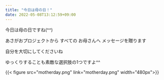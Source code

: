 ```yaml
---
title: "今日は母の日！"
date: 2022-05-08T13:12:59+09:00
---
```

今日は母の日ですね(^^)
<!--more-->

あさがおプロジェクトから すべての お母さんへ メッセージを贈ります

自分を大切にしてくださいね

ゆっくりすることも素敵な選択肢の1つですよ^^

{{< figure src="motherday.png" link="motherday.png" width="480px">}}
